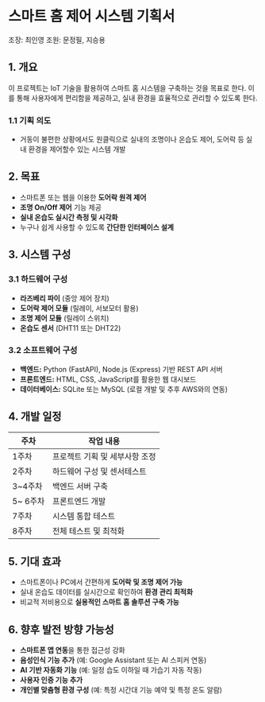 # **스마트 홈 제어 시스템 기획서**
조장: 최인영
조원: 문정필, 지승용

## **1. 개요**
이 프로젝트는 IoT 기술을 활용하여 스마트 홈 시스템을 구축하는 것을 목표로 한다. 이를 통해 사용자에게 편리함을 제공하고, 실내 환경을 효율적으로 관리할 수 있도록 한다.

### **1.1 기획 의도**
- 거동이 불편한 상황에서도 원클릭으로 실내의 조명이나 온습도 제어, 도어락 등 실내 환경을 제어할수 있는 시스템 개발

## **2. 목표**
- 스마트폰 또는 웹을 이용한 **도어락 원격 제어**
- **조명 On/Off 제어** 기능 제공
- **실내 온습도 실시간 측정 및 시각화**
- 누구나 쉽게 사용할 수 있도록 **간단한 인터페이스 설계**

## **3. 시스템 구성**
### **3.1 하드웨어 구성**
- **라즈베리 파이** (중앙 제어 장치)
- **도어락 제어 모듈** (릴레이, 서보모터 활용)
- **조명 제어 모듈** (릴레이 스위치)
- **온습도 센서** (DHT11 또는 DHT22)

### **3.2 소프트웨어 구성**
- **백엔드:** Python (FastAPI), Node.js (Express) 기반 REST API 서버
- **프론트엔드:** HTML, CSS, JavaScript를 활용한 웹 대시보드
- **데이터베이스:** SQLite 또는 MySQL (로컬 개발 및 추후 AWS와의 연동)

## **4. 개발 일정**
| 주차  | 작업 내용 |
|------|------------------|
| 1주차 | 프로젝트 기획 및 세부사항 조정 |
| 2주차 | 하드웨어 구성 및 센서테스트 |
| 3~4주차 | 백엔드 서버 구축 |
| 5~ 6주차 | 프론트엔드 개발 |
| 7주차 | 시스템 통합 테스트 |
| 8주차 | 전체 테스트 및 최적화 |


## **5. 기대 효과**
- 스마트폰이나 PC에서 간편하게 **도어락 및 조명 제어 가능**
- 실내 온습도 데이터를 실시간으로 확인하여 **환경 관리 최적화**
- 비교적 저비용으로 **실용적인 스마트 홈 솔루션 구축 가능**

## **6. 향후 발전 방향 가능성**
- **스마트폰 앱 연동**을 통한 접근성 강화
- **음성인식 기능 추가** (예: Google Assistant 또는 AI 스피커 연동)
- **AI 기반 자동화 기능** (예: 일정 습도 이하일 때 가습기 자동 작동)
- **사용자 인증 기능 추가**
- **개인별 맞춤형 환경 구성** (예: 특정 시간대 기능 예약 및 특정 온도 알람)
